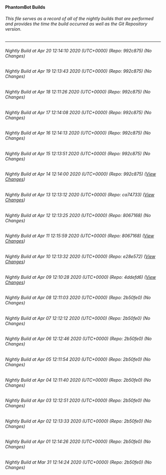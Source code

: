**PhantomBot Builds**

###### This file serves as a record of all of the nightly builds that are performed and provides the time the build occurred as well as the Git Repository version.
-------------------------------------------------------------------------------------------------------------
###### Nightly Build at Apr 20 12:14:10 2020 (UTC+0000) (Repo: 992c875) (No Changes)
###### Nightly Build at Apr 19 12:13:43 2020 (UTC+0000) (Repo: 992c875) (No Changes)
###### Nightly Build at Apr 18 12:11:26 2020 (UTC+0000) (Repo: 992c875) (No Changes)
###### Nightly Build at Apr 17 12:14:08 2020 (UTC+0000) (Repo: 992c875) (No Changes)
###### Nightly Build at Apr 16 12:14:13 2020 (UTC+0000) (Repo: 992c875) (No Changes)
###### Nightly Build at Apr 15 12:13:51 2020 (UTC+0000) (Repo: 992c875) (No Changes)
###### Nightly Build at Apr 14 12:14:00 2020 (UTC+0000) (Repo: 992c875) ([View Changes](https://github.com/PhantomBot/PhantomBot/compare/ca74733...992c875))
###### Nightly Build at Apr 13 12:13:12 2020 (UTC+0000) (Repo: ca74733) ([View Changes](https://github.com/PhantomBot/PhantomBot/compare/8067168...ca74733))
###### Nightly Build at Apr 12 12:13:25 2020 (UTC+0000) (Repo: 8067168) (No Changes)
###### Nightly Build at Apr 11 12:15:59 2020 (UTC+0000) (Repo: 8067168) ([View Changes](https://github.com/PhantomBot/PhantomBot/compare/e28e572...8067168))
###### Nightly Build at Apr 10 12:13:32 2020 (UTC+0000) (Repo: e28e572) ([View Changes](https://github.com/PhantomBot/PhantomBot/compare/4ddefd6...e28e572))
###### Nightly Build at Apr 09 12:10:28 2020 (UTC+0000) (Repo: 4ddefd6) ([View Changes](https://github.com/PhantomBot/PhantomBot/compare/2b50fe0...4ddefd6))
###### Nightly Build at Apr 08 12:11:03 2020 (UTC+0000) (Repo: 2b50fe0) (No Changes)
###### Nightly Build at Apr 07 12:12:12 2020 (UTC+0000) (Repo: 2b50fe0) (No Changes)
###### Nightly Build at Apr 06 12:12:46 2020 (UTC+0000) (Repo: 2b50fe0) (No Changes)
###### Nightly Build at Apr 05 12:11:54 2020 (UTC+0000) (Repo: 2b50fe0) (No Changes)
###### Nightly Build at Apr 04 12:11:40 2020 (UTC+0000) (Repo: 2b50fe0) (No Changes)
###### Nightly Build at Apr 03 12:12:51 2020 (UTC+0000) (Repo: 2b50fe0) (No Changes)
###### Nightly Build at Apr 02 12:13:33 2020 (UTC+0000) (Repo: 2b50fe0) (No Changes)
###### Nightly Build at Apr 01 12:14:26 2020 (UTC+0000) (Repo: 2b50fe0) (No Changes)
###### Nightly Build at Mar 31 12:14:24 2020 (UTC+0000) (Repo: 2b50fe0) (No Changes)
